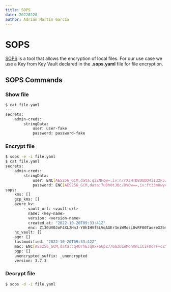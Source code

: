 ```yaml
---
title: SOPS
date: 20220220
author: Adrián Martín García
---
```


# SOPS

[SOPS](https://github.com/mozilla/sops) is a tool that allows the encryption of local files. For our use case we use a Key from Key Vault declared in the **.sops.yaml** file for file encryption.

## SOPS Commands

### Show file
```sh
$ cat file.yaml
---
secrets:
    admin-creds:
        stringData:
            user: user-fake
            password: password-fake
```

### Encrypt file
```sh
$ sops -e -i file.yaml
$ cat file.yaml
secrets:
    admin-creds:
        stringData:
            user: ENC[AES256_GCM,data:qiZNFqw=,iv:n/rXJHTD8D8DD4iI3zF5JpjDeZKp+SPItQSq0ue5VXc=,tag:DeD5PA4OwbsmoSNzzdQtSg==,type:str]
            password: ENC[AES256_GCM,data:7uDh0tJ0c/0VOw==,iv:ft33mHwy4zpmTvvq1mHOasy5/6rQR70Gv189IImeRoQ=,tag:9yP4pM8Y8oSwYCcuPso0jQ==,type:str]
sops:
    kms: []
    gcp_kms: []
    azure_kv:
        - vault_url: <vault-url>
          name: <key-name>
          version: <version-name>
          created_at: "2022-10-20T09:33:41Z"
          enc: Z130UV0JoF4XLZHnJ-Y0hIHVfSLVqAGEr3niWMosL0vRF00TaoreX2bm_JLy8LvvxNKgS3jZXKW5RGujq4bA2_scKrAarkAvOhdg2N4CgykO1Yq4_9KP0ZbmD_FE0nzj3VN8fQsin5kOYrOPjVl5u1x8YLpsFQekt6E_Jj8TEcPaJPmj32sfdxvSWdASYxuJandU5o2aDeuZ_dkX6H9MaNdD68SJCNJQaSMm0IaWENVsyE24KaPKgkkqkXW8Pv92BtKw-Xgg6O2jYb4trokobkraE-Siaq0EwGbGPCi7zVlNH6ImPLG5vHTCLa9HEiG5Nd88A5OOA1yJ45f5NMpFug
    hc_vault: []
    age: []
    lastmodified: "2022-10-20T09:33:42Z"
    mac: ENC[AES256_GCM,data:cq4UrhEJq0x+66pZ7/Ga3DLeMohXnLiCiFOorF+cZYBJXviIj2Ncaw/jYTiEF3D5i8OBoZCz2O9pxSOpHHvrdiETvNfj/0/pGmPWmuflsPJ6Ehen8pKOdh91tJ0K2cBUWzym5X21SxcTjhjg1h8pIsK32e5mgWDu6Oai/G6gnjs=,iv:v6Ds1O2w8T5OE8X9wh8Q9Fez/Blwdxd87Wy7hSnoozM=,tag:a66zoL/C1U97tOE1/jI4cQ==,type:str]
    pgp: []
    unencrypted_suffix: _unencrypted
    version: 3.7.3
```

### Decrypt file
```sh
$ sops -d -i file.yaml
```